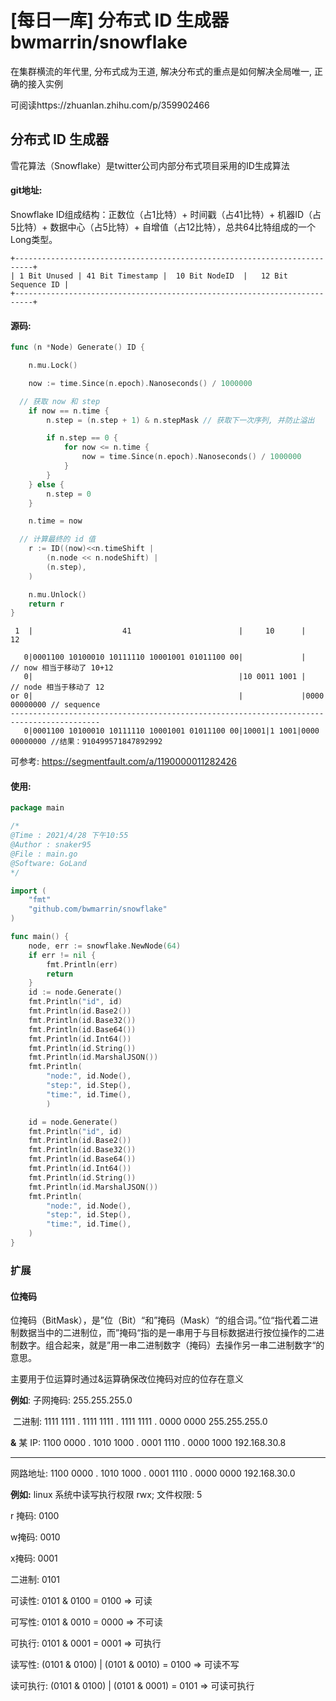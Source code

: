 # [每日一库] 分布式 ID 生成器 bwmarrin/snowflake

在集群横流的年代里, 分布式成为王道, 解决分布式的重点是如何解决全局唯一, 正确的接入实例

可阅读https://zhuanlan.zhihu.com/p/359902466



## 分布式 ID 生成器

雪花算法（Snowflake）是twitter公司内部分布式项目采用的ID生成算法

#### git地址:



Snowflake ID组成结构：正数位（占1比特）+ 时间戳（占41比特）+ 机器ID（占5比特）+ 数据中心（占5比特）+ 自增值（占12比特），总共64比特组成的一个Long类型。

```
+--------------------------------------------------------------------------+
| 1 Bit Unused | 41 Bit Timestamp |  10 Bit NodeID  |   12 Bit Sequence ID |
+--------------------------------------------------------------------------+
```



#### 源码:

```go
func (n *Node) Generate() ID {

	n.mu.Lock()

	now := time.Since(n.epoch).Nanoseconds() / 1000000

  // 获取 now 和 step
	if now == n.time {
		n.step = (n.step + 1) & n.stepMask // 获取下一次序列, 并防止溢出

		if n.step == 0 {
			for now <= n.time {
				now = time.Since(n.epoch).Nanoseconds() / 1000000
			}
		}
	} else {
		n.step = 0
	}

	n.time = now

  // 计算最终的 id 值
	r := ID((now)<<n.timeShift |
		(n.node << n.nodeShift) |
		(n.step),
	)

	n.mu.Unlock()
	return r
}
```

```
 1  |                    41                        |     10      |     12      
    
   0|0001100 10100010 10111110 10001001 01011100 00|             |              // now 相当于移动了 10+12
   0|                                              |10 0011 1001 |              // node 相当于移动了 12
or 0|                                              |             |‭0000 00000000‬ // sequence 
------------------------------------------------------------------------------------------
   0|0001100 10100010 10111110 10001001 01011100 00|10001|1 1001|‭0000 00000000‬ //结果：910499571847892992
```

可参考: https://segmentfault.com/a/1190000011282426

#### 使用:

```go
package main

/*
@Time : 2021/4/28 下午10:55
@Author : snaker95
@File : main.go
@Software: GoLand
*/

import (
	"fmt"
	"github.com/bwmarrin/snowflake"
)

func main() {
	node, err := snowflake.NewNode(64)
	if err != nil {
		fmt.Println(err)
		return
	}
	id := node.Generate()
	fmt.Println("id", id)
	fmt.Println(id.Base2())
	fmt.Println(id.Base32())
	fmt.Println(id.Base64())
	fmt.Println(id.Int64())
	fmt.Println(id.String())
	fmt.Println(id.MarshalJSON())
	fmt.Println(
		"node:", id.Node(),
		"step:", id.Step(),
		"time:", id.Time(),
		)

	id = node.Generate()
	fmt.Println("id", id)
	fmt.Println(id.Base2())
	fmt.Println(id.Base32())
	fmt.Println(id.Base64())
	fmt.Println(id.Int64())
	fmt.Println(id.String())
	fmt.Println(id.MarshalJSON())
	fmt.Println(
		"node:", id.Node(),
		"step:", id.Step(),
		"time:", id.Time(),
	)
}
```



### 扩展

#### 位掩码

位掩码（BitMask），是”位（Bit）“和”掩码（Mask）“的组合词。”位“指代着二进制数据当中的二进制位，而”掩码“指的是一串用于与目标数据进行按位操作的二进制数字。组合起来，就是”用一串二进制数字（掩码）去操作另一串二进制数字“的意思。

主要用于位运算时通过&运算确保改位掩码对应的位存在意义

**例如**: 子网掩码: 255.255.255.0

​    二进制:  1111 1111 . 1111 1111 . 1111 1111 . 0000 0000      255.255.255.0

**&**     某 IP: 1100 0000 . 1010 1000 . 0001 1110 . 0000 1000      192.168.30.8

----------------------------------------------------------------------------------------------------------

网路地址:  1100 0000 . 1010 1000 . 0001 1110 . 0000 0000     192.168.30.0



**例如:** linux 系统中读写执行权限 rwx; 文件权限: 5

r 掩码:  0100

w掩码: 0010

x掩码: 0001

二进制: 0101

可读性: 0101 & 0100 = 0100   => 可读

可写性: 0101 & 0010 = 0000 => 不可读

可执行: 0101 & 0001 = 0001 => 可执行

读写性: (0101 & 0100) | (0101 & 0010) = 0100 => 可读不写

读可执行: (0101 & 0100) | (0101 & 0001) = 0101 => 可读可执行